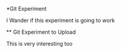 *Git Experiment

I Wander if this experiment is going to work

** Git Experiment to Upload

This is very interesting too
